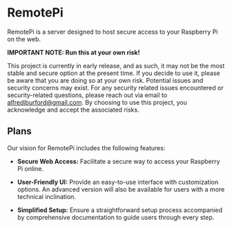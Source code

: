 # RemotePi

RemotePi is a server designed to host secure access to your Raspberry Pi on the web.

**IMPORTANT NOTE: Run this at your own risk!**

This project is currently in early release, and as such, it may not be the most stable and secure option at the present time. If you decide to use it, please be aware that you are doing so at your own risk. Potential issues and security concerns may exist. For any security related issues encountered or security-related questions, please reach out via email to [alfredjburford@gmail.com](mailto:alfredjburford@gmail.com). By choosing to use this project, you acknowledge and accept the associated risks.

## Plans

Our vision for RemotePi includes the following features:

- **Secure Web Access:** Facilitate a secure way to access your Raspberry Pi online.
  
- **User-Friendly UI:** Provide an easy-to-use interface with customization options. An advanced version will also be available for users with a more technical inclination.

- **Simplified Setup:** Ensure a straightforward setup process accompanied by comprehensive documentation to guide users through every step.